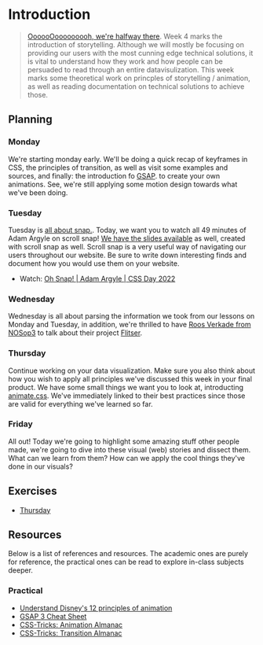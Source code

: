 # Introduction

> [OooooOooooooooh, we're halfway there](https://www.youtube.com/watch?v=lDK9QqIzhwk). Week 4 marks the introduction of storytelling. Although we will mostly be focusing on providing our users with the most cunning edge technical solutions, it is vital to understand how they work and how people can be persuaded to read through an entire datavisulization. This week marks some theoretical work on princples of storytelling / animation, as well as reading documentation on technical solutions to achieve those.

## Planning

### Monday

We're starting monday early. We'll be doing a quick recap of keyframes in CSS, the principles of transition, as well as visit some examples and sources, and finally: the introduction fo [GSAP](https://greensock.com/gsap/). to create your own animations. See, we're still applying some motion design towards what we've been doing.

### Tuesday

Tuesday is [all about snap.](https://twitter.com/argyleink/status/1556669441005330438). Today, we want you to watch all 49 minutes of Adam Argyle on scroll snap! [We have the slides available](https://oh-snap.netlify.app/#intro) as well, created with scroll snap as well. Scroll snap is a very useful way of navigating our users throughout our website. Be sure to write down interesting finds and document how you would use them on your website.

 - Watch: [Oh Snap! | Adam Argyle | CSS Day 2022](https://www.youtube.com/watch?v=34zcWFLCDIc)

### Wednesday

Wednesday is all about parsing the information we took from our lessons on Monday and Tuesday, in addition, we're thrilled to have [Roos Verkade from NOSop3](https://nos.nl/op3) to talk about their project [Flitser](https://app.nos.nl/op3/flitsbezorging/#/).

### Thursday

Continue working on your data visualization. Make sure you also think about how you wish to apply all principles we've discussed this week in your final product. We have some small things we want you to look at, introducting [animate.css](https://animate.style/#best-practices). We've immediately linked to their best practices since those are valid for everything we've learned so far.

### Friday

All out! Today we're going to highlight some amazing stuff other people made, we're going to dive into these visual (web) stories and dissect them. What can we learn from them? How can we apply the cool things they've done in our visuals?

## Exercises

* [Thursday](./exercises/THURSDAY.md)

## Resources

Below is a list of references and resources. The academic ones are purely for reference, the practical ones can be read to explore in-class subjects deeper.


### Practical

 - [Understand Disney's 12 principles of animation](https://www.creativebloq.com/advice/understand-the-12-principles-of-animation)
 - [GSAP 3 Cheat Sheet](https://greensock.com/cheatsheet/)
 - [CSS-Tricks: Animation Almanac](https://css-tricks.com/almanac/properties/a/animation/)
 - [CSS-Tricks: Transition Almanac](https://css-tricks.com/almanac/properties/t/transition/)

